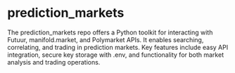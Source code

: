 # prediction_markets
The prediction_markets repo offers a Python toolkit for interacting with Futuur, manifold.market, and Polymarket APIs. It enables searching, correlating, and trading in prediction markets. Key features include easy API integration, secure key storage with .env, and functionality for both market analysis and trading operations.

